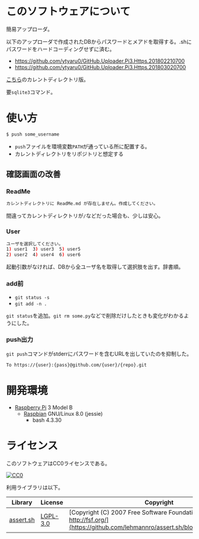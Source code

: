 ﻿# このソフトウェアについて

簡易アップローダ。

以下のアップローダで作成されたDBからパスワードとメアドを取得する。.shにパスワードをハードコーディングせずに済む。

* https://github.com/ytyaru0/GitHub.Uploader.Pi3.Https.201802210700
* https://github.com/ytyaru0/GitHub.Uploader.Pi3.Https.201803020700

[こちら](https://github.com/ytyaru0/Shell.Github.Commiter.20180309122449)のカレントディレクトリ版。

要`sqlite3`コマンド。

# 使い方

```sh
$ push some_username
```

* `push`ファイルを環境変数`PATH`が通っている所に配置する。
* カレントディレクトリをリポジトリと想定する

## 確認画面の改善

### ReadMe

```sh
カレントディレクトリに ReadMe.md が存在しません。作成してください。
```

間違ってカレントディレクトリが`/`などだった場合も、少しは安心。

### User

```sh
ユーザを選択してください。
1) user1  3) user3  5) user5
2) user2  4) user4  6) user6
```

起動引数がなければ、DBから全ユーザ名を取得して選択肢を出す。辞書順。

### add前

* `git status -s`
* `git add -n .`

`git status`を追加。`git rm some.py`などで削除だけしたときも変化がわかるようにした。

### push出力

`git push`コマンドがstderrにパスワードを含むURLを出していたのを抑制した。

```sh
To https://{user}:{pass}@github.com/{user}/{repo}.git
```

# 開発環境

* [Raspberry Pi](https://ja.wikipedia.org/wiki/Raspberry_Pi) 3 Model B
    * [Raspbian](https://www.raspberrypi.org/downloads/raspbian/) GNU/Linux 8.0 (jessie)
        * bash 4.3.30

# ライセンス

このソフトウェアはCC0ライセンスである。

[![CC0](http://i.creativecommons.org/p/zero/1.0/88x31.png "CC0")](http://creativecommons.org/publicdomain/zero/1.0/deed.ja)

利用ライブラリは以下。

Library|License|Copyright
-------|-------|---------
[assert.sh](https://github.com/lehmannro/assert.sh)|[LGPL-3.0](https://github.com/lehmannro/assert.sh/blob/master/COPYING.LESSER)|[Copyright (C) 2007 Free Software Foundation, Inc. http://fsf.org/](https://github.com/lehmannro/assert.sh/blob/master/COPYING)

